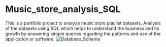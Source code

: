 # Music_store_analysis_SQL
This is a portfolio project to analyze music store playlist datasets.
Analysis of the datasets using SQL which helps to understand the business and its growth by answering simple queries regarding the patterns and use of the application or software.
![Database_Schema](https://user-images.githubusercontent.com/56424335/225562674-4324da08-bd97-4490-bbaa-c486ff0c24eb.png)
